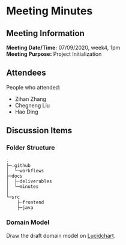 # Meeting Minutes

## Meeting Information
**Meeting Date/Time:** 07/09/2020, week4, 1pm  
**Meeting Purpose:** Project Initialization    

## Attendees
People who attended:
- Zihan Zhang
- Chegneng Liu
- Hao Ding

## Discussion Items

### Folder Structure
```
.
├─.github
│  └─workflows
├─docs
│  ├─deliverables
│  └─minutes
│      
└─src
    ├─frontend
    ├─java
```

### Domain Model
Draw the draft domain model on [Lucidchart](https://app.lucidchart.com/documents/edit/e477d18e-9290-45a3-83c9-17046ac7ee1c/KgztMYX8YUY-).
